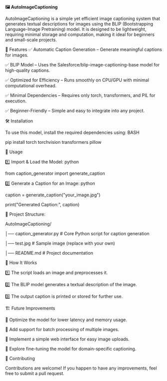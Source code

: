 **🖼️ AutoImageCaptioning**

AutoImageCaptioning is a simple yet efficient image captioning system that generates textual descriptions for images using the BLIP (Bootstrapping Language-Image Pretraining) model. It is designed to be lightweight, requiring minimal storage and computation, making it ideal for beginners and small-scale projects.

🚀 Features
✅ Automatic Caption Generation – Generate meaningful captions for images.

✅ BLIP Model – Uses the Salesforce/blip-image-captioning-base model for high-quality captions.

✅ Optimized for Efficiency – Runs smoothly on CPU/GPU with minimal computational overhead.

✅ Minimal Dependencies – Requires only torch, transformers, and PIL for execution.

✅ Beginner-Friendly – Simple and easy to integrate into any project.

🛠️ Installation

To use this model, install the required dependencies using: BASH

pip install torch torchvision transformers pillow


📸 Usage

1️⃣ Import & Load the Model: python

from caption_generator import generate_caption


2️⃣ Generate a Caption for an Image: python


caption = generate_caption("your_image.jpg")

print("Generated Caption:", caption)


📂 Project Structure: 


AutoImageCaptioning/

│── caption_generator.py  # Core Python script for caption generation  

│── test.jpg              # Sample image (replace with your own)  

│── README.md             # Project documentation



🎯 How It Works

1️⃣ The script loads an image and preprocesses it.

2️⃣ The BLIP model generates a textual description of the image.

3️⃣ The output caption is printed or stored for further use.



🏗️ Future Improvements

🔹 Optimize the model for lower latency and memory usage.

🔹 Add support for batch processing of multiple images.

🔹 Implement a simple web interface for easy image uploads.

🔹 Explore fine-tuning the model for domain-specific captioning.

🤝 Contributing

Contributions are welcome! If you happen to have any improvements, feel free to submit a pull request.


